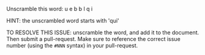 Unscramble this word: u e b b l q i

HINT: the unscrambled word starts with 'qui'



TO RESOLVE THIS ISSUE: unscramble the word, and add it to the document. Then submit a pull-request.  Make sure to reference the correct issue  number (using the `#NNN` syntax) in your pull-request. 
